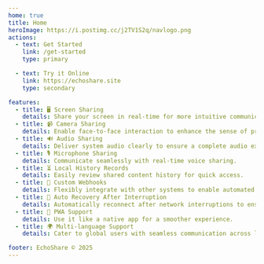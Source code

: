 ```yaml
---
home: true
title: Home
heroImage: https://i.postimg.cc/j2TV1S2q/navlogo.png
actions:
  - text: Get Started
    link: /get-started
    type: primary

  - text: Try it Online
    link: https://echoshare.site
    type: secondary

features:
  - title: 🖥️ Screen Sharing
    details: Share your screen in real-time for more intuitive communication.
  - title: 📹 Camera Sharing
    details: Enable face-to-face interaction to enhance the sense of presence in remote collaboration.
  - title: 🔊 Audio Sharing
    details: Deliver system audio clearly to ensure a complete audio experience.
  - title: 🎙️ Microphone Sharing
    details: Communicate seamlessly with real-time voice sharing.
  - title: ⏳ Local History Records
    details: Easily review shared content history for quick access.
  - title: 🔗 Custom Webhooks
    details: Flexibly integrate with other systems to enable automated workflows.
  - title: 🔄 Auto Recovery After Interruption
    details: Automatically reconnect after network interruptions to ensure continuous sharing.
  - title: 📱 PWA Support
    details: Use it like a native app for a smoother experience.
  - title: 🌍 Multi-language Support
    details: Cater to global users with seamless communication across languages.

footer: EchoShare © 2025
---
```

